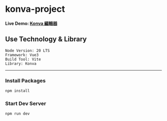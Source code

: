 # konva-project

**Live Demo: [Konva 編輯器](https://peiyucc0725.github.io/konva-project/)**

## Use Technology & Library

```text
Node Version: 20 LTS
Framework: Vue3
Build Tool: Vite
Library: Konva
```

-----

### Install Packages

```sh
npm install
```

### Start Dev Server

```sh
npm run dev
```
